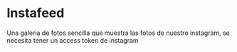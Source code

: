 # Instafeed 

Una galeria de fotos sencilla que muestra las fotos de nuestro instagram, se necesita tener
un access token de instagram
